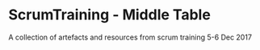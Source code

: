# ScrumTraining - Middle Table
A collection of artefacts and resources from scrum training 5-6 Dec 2017